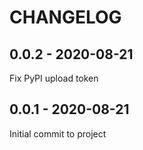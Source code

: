 CHANGELOG
=========

0.0.2 - 2020-08-21
------------------

Fix PyPI upload token

0.0.1 - 2020-08-21
------------------

Initial commit to project

